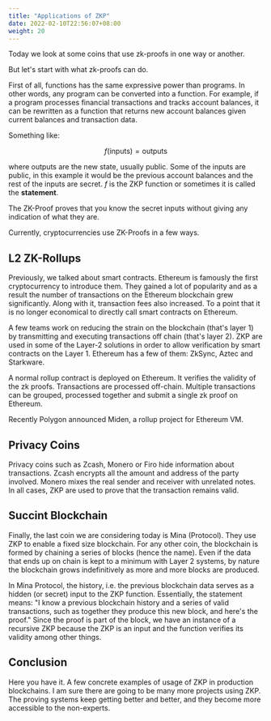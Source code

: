 ```yaml
---
title: "Applications of ZKP"
date: 2022-02-10T22:56:07+08:00
weight: 20
---
```


Today we look at some coins that use zk-proofs in
one way or another.

But let's start with what zk-proofs can do.

First of all, functions has the same expressive power
than programs. In other words, any program can be
converted into a function. For example, if a program
processes financial transactions and tracks account balances,
it can be rewritten as a function that returns new account
balances given current balances and transaction data.

Something like:

$$ f(\mathrm{inputs}) = \mathrm{outputs} $$

where outputs are the new state, usually public. 
Some of the inputs are public, in this example it would be
the previous account balances and the rest of the inputs are
secret. $f$ is the ZKP function or sometimes it is called the 
**statement**.

The ZK-Proof proves that you know the secret inputs
without giving any indication of what they are.

Currently, cryptocurrencies use ZK-Proofs in a few 
ways.

## L2 ZK-Rollups

Previously, we talked about smart contracts. Ethereum is
famously the first cryptocurrency to introduce them. They 
gained a lot of popularity and as a result the number of
transactions on the Ethereum blockchain grew significantly.
Along with it, transaction fees also increased. To a point
that it is no longer economical to directly call smart
contracts on Ethereum. 

A few teams work on reducing the strain on the blockchain (that's layer 1)
by transmitting and executing transactions off chain (that's layer 2).
ZKP are used in some of the Layer-2 solutions in order to
allow verification by smart contracts on the Layer 1. Ethereum has a few
of them: ZkSync, Aztec and Starkware.

A normal rollup contract is deployed on Ethereum. It 
verifies the validity of the zk proofs. Transactions
are processed off-chain.
Multiple transactions can be grouped, processed together
and submit a single zk proof on Ethereum.

Recently Polygon announced Miden, a rollup project for 
Ethereum VM.

## Privacy Coins

Privacy coins such as Zcash, Monero or Firo hide information
about transactions. Zcash encrypts all the amount and address
of the party involved. Monero mixes the real sender and receiver
with unrelated notes. In all cases, ZKP
are used to prove that the transaction remains valid.

## Succint Blockchain

Finally, the last coin we are considering today is
Mina (Protocol). They use ZKP to enable a fixed size
blockchain. For any other coin, the blockchain is
formed by chaining a series of blocks (hence the name).
Even if the data that ends up on chain is kept to a minimum
with Layer 2 systems, by nature the blockchain
grows indefinitively as more and more blocks are produced.

In Mina Protocol, the history, i.e. the previous blockchain
data serves as a hidden (or secret) input to the ZKP
function. Essentially, the statement means:
"I know a previous blockchain history and a series
of valid transactions, such as together they produce
this new block, and here's the proof."
Since the proof is part of the block, we have an instance
of a recursive ZKP because the ZKP is an input and
the function verifies its validity among other things.

## Conclusion

Here you have it. A few concrete examples of usage
of ZKP in production blockchains. I am sure there are
going to be many more projects using ZKP. The proving
systems keep getting better and better, and they
become more accessible to the non-experts.


